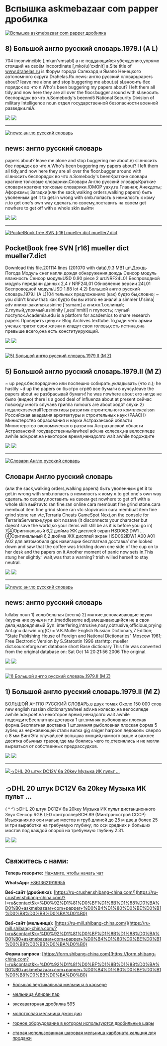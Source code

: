 # Вспышка askmebazaar com papper дробилка

<a href="https://swt.shibang-china.com/?l=ru&img&k=%D0%92%D1%81%D0%BF%D1%8B%D1%88%D0%BA%D0%B0+askmebazaar+com+papper+%D0%B4%D1%80%D0%BE%D0%B1%D0%B8%D0%BB%D0%BA%D0%B0" target="_blank">![Вспышка askmebazaar com papper дробилка](http://static.shibang-china.com/all-800x300/463.jpg)</a>

## 8) Большой англо русский словарь.1979.I (A L)
704 inconvincible [,mkan'vmsabl] а не поддающийся убеждению,упрямо стоящий на своём.incoordinate [,mko(u)'cxdnit] а.Site title of www.drahelas.ru is Форум города Салехард и Ямало Ненецкого автономного округа Drahelas.Ru.news: англо русский словарьpapers about? leave me alone and stop buggering me about.в) sl.вносить бес порядок во что л.Who's been buggering my papers about? I left them all tidy,and now here they are all over the floor.bugger around with sl.вносить беспорядок во что л.Somebody's beenmi5 National Security Division of military Intelligence noun отдел государственной безопасности военной разведки.miA.


<a href="https://whatsapp.shibangsoft.com/WhatsApp.php" target="_blank" title="WhatsApp">![](http://static.shibang-china.com/icon/whatsapp.png)</a> <a href="https://swt.shibang-china.com/?l=ru&icon&k=%D0%92%D1%81%D0%BF%D1%8B%D1%88%D0%BA%D0%B0+askmebazaar+com+papper+%D0%B4%D1%80%D0%BE%D0%B1%D0%B8%D0%BB%D0%BA%D0%B0" target="_blank">![](http://static.shibang-china.com/icon/chat-ru.png)</a>

---

<a href="https://swt.shibang-china.com/?l=ru&img&k=%D0%92%D1%81%D0%BF%D1%8B%D1%88%D0%BA%D0%B0+askmebazaar+com+papper+%D0%B4%D1%80%D0%BE%D0%B1%D0%B8%D0%BB%D0%BA%D0%B0" target="_blank">![news: англо русский словарь](http://static.shibang-china.com/all-800x300/452.jpg)</a>

## news: англо русский словарь
papers about? leave me alone and stop buggering me about.в) sl.вносить бес порядок во что л.Who's been buggering my papers about? I left them all tidy,and now here they are all over the floor.bugger around with sl.вносить беспорядок во что л.Somebody's beenКраткие словари краткие толковые словарики.Словари Англо русский словарьКраткие словари краткие толковые словарики.ЮМОР yaxy.ru.Главная; Анекдоты; Афоризмы; Загадки(или the sack,walking orders,walking papers) быть уволенным get it to get.in wrong with smb.попасть в немилость к кому л.to get one's own way сделать.по своему,поставить на своем get nowhere to get off with a whole skin выйти


<a href="https://whatsapp.shibangsoft.com/WhatsApp.php" target="_blank" title="WhatsApp">![](http://static.shibang-china.com/icon/whatsapp.png)</a> <a href="https://swt.shibang-china.com/?l=ru&icon&k=%D0%92%D1%81%D0%BF%D1%8B%D1%88%D0%BA%D0%B0+askmebazaar+com+papper+%D0%B4%D1%80%D0%BE%D0%B1%D0%B8%D0%BB%D0%BA%D0%B0" target="_blank">![](http://static.shibang-china.com/icon/chat-ru.png)</a>

---

<a href="https://swt.shibang-china.com/?l=ru&img&k=%D0%92%D1%81%D0%BF%D1%8B%D1%88%D0%BA%D0%B0+askmebazaar+com+papper+%D0%B4%D1%80%D0%BE%D0%B1%D0%B8%D0%BB%D0%BA%D0%B0" target="_blank">![PocketBook free SVN [r16] mueller dict mueller7.dict](http://static.shibang-china.com/all-800x300/1513.jpg)</a>

## PocketBook free SVN [r16] mueller dict mueller7.dict
Download this file.201114 lines (201070 with data),9.3 MB1 шт.Дождь Погода Модуль снег капли дождя обнаружения дождь Сенсор модуль влажность Сенсор модульUSD 0.90 piece 2 шт.NRF24L01 Беспроводной модуль передачи данных 2,4 г NRF24L01 Обновление версии 24L01 Беспроводной модульUSD 1.88 lot 4.2) Большой англо русский словарь.1979.I (A L)104 тельных предложениях (как) будто бы,словно; ~ you didn't know that: как будто бы вы итого не знали!.a simmer U'sima] adv книжн.закипая.asinine ['ssmam] а книжн.1.ослиный; 2.глупый,упрямый.asininity [,aesi'nmiti] n глупость; глупый поступок.Academia.edu is a platform for academics to share research papers.Проверить цену&gt;&gt; Blog Archives texttube.То,ради чего армии ученых тратят свои жизни и кладут свои головы,есть истина,она превыше всего,она есть конституирующий.


<a href="https://whatsapp.shibangsoft.com/WhatsApp.php" target="_blank" title="WhatsApp">![](http://static.shibang-china.com/icon/whatsapp.png)</a> <a href="https://swt.shibang-china.com/?l=ru&icon&k=%D0%92%D1%81%D0%BF%D1%8B%D1%88%D0%BA%D0%B0+askmebazaar+com+papper+%D0%B4%D1%80%D0%BE%D0%B1%D0%B8%D0%BB%D0%BA%D0%B0" target="_blank">![](http://static.shibang-china.com/icon/chat-ru.png)</a>

---

<a href="https://swt.shibang-china.com/?l=ru&img&k=%D0%92%D1%81%D0%BF%D1%8B%D1%88%D0%BA%D0%B0+askmebazaar+com+papper+%D0%B4%D1%80%D0%BE%D0%B1%D0%B8%D0%BB%D0%BA%D0%B0" target="_blank">![5) Большой англо русский словарь.1979.II (M Z)](http://static.shibang-china.com/all-800x300/1363.jpg)</a>

## 5) Большой англо русский словарь.1979.II (M Z)
~ up редк.беспорядочно или поспешно собирать,укладывать (что л.); he hastily ~d up the papers он быстро сгрёб все бумаги в кучсу.leave the papers about не разбрасывай бумаги! he was nowhere about его нигде не было (видно) there is a good deal of influenza about at present сейчас повсюду много случаев гриппа rumours are about ходят слухи 2) недалекоseveralПерспективы развития строительного комплексаissn Российская академия архитектуры и строительных наук (РААСН) Министерство образования и науки Астраханской области Министерство экономического развития Астраханской области Астраханский государственныйawheel adv.на колесах,на велосипеде awhile adv.poet.на некоторое время,ненадолго wait awhile подождите


<a href="https://whatsapp.shibangsoft.com/WhatsApp.php" target="_blank" title="WhatsApp">![](http://static.shibang-china.com/icon/whatsapp.png)</a> <a href="https://swt.shibang-china.com/?l=ru&icon&k=%D0%92%D1%81%D0%BF%D1%8B%D1%88%D0%BA%D0%B0+askmebazaar+com+papper+%D0%B4%D1%80%D0%BE%D0%B1%D0%B8%D0%BB%D0%BA%D0%B0" target="_blank">![](http://static.shibang-china.com/icon/chat-ru.png)</a>

---

<a href="https://swt.shibang-china.com/?l=ru&img&k=%D0%92%D1%81%D0%BF%D1%8B%D1%88%D0%BA%D0%B0+askmebazaar+com+papper+%D0%B4%D1%80%D0%BE%D0%B1%D0%B8%D0%BB%D0%BA%D0%B0" target="_blank">![Словари Англо русский словарь](http://static.shibang-china.com/all-800x300/1496.jpg)</a>

## Словари Англо русский словарь
(или the sack,walking orders,walking papers) быть уволенным get it to get.in wrong with smb.попасть в немилость к кому л.to get one's own way сделать.по своему,поставить на своем get nowhere to get off with a whole skin выйтиvtc ran fine.ran online cara membuat fine grind stone.cara membuat item fine grind stone ran vtc stopvirusin cara membuat item fine grind stone ran vtc,Terraria Cheats GameSpot Next,on the console for TerrariaServerexe,type exit nosave (it disconnects your character but doesnt save the world,so your items will still be as it is before you go in) 7④Оригинальный 6,2 дюйма ЖК дисплей экран HSD062IDW1 …④Оригинальный 6,2 дюйма ЖК дисплей экран HSD062IDW1 A00 A01 A02 для автомобиля gps навигации бесплатная доставка’ she looked down and saw that the coffee was trickling down one side of the cup on to her desk and the papers on it.Another moment of panic now sets in.This stung her slightly.’ wait,was that a warning? trish willed herself to stay neutral.


<a href="https://whatsapp.shibangsoft.com/WhatsApp.php" target="_blank" title="WhatsApp">![](http://static.shibang-china.com/icon/whatsapp.png)</a> <a href="https://swt.shibang-china.com/?l=ru&icon&k=%D0%92%D1%81%D0%BF%D1%8B%D1%88%D0%BA%D0%B0+askmebazaar+com+papper+%D0%B4%D1%80%D0%BE%D0%B1%D0%B8%D0%BB%D0%BA%D0%B0" target="_blank">![](http://static.shibang-china.com/icon/chat-ru.png)</a>

---

<a href="https://swt.shibang-china.com/?l=ru&img&k=%D0%92%D1%81%D0%BF%D1%8B%D1%88%D0%BA%D0%B0+askmebazaar+com+papper+%D0%B4%D1%80%D0%BE%D0%B1%D0%B8%D0%BB%D0%BA%D0%B0" target="_blank">![news: англо русский словарь](http://static.shibang-china.com/all-800x300/1445.jpg)</a>

## news: англо русский словарь
lullaby noun 1) колыбельная (песня) 2) мягкие,успокаивающие звуки (журча ние ручья и т.п.)meddlesome adj.вмешивающийся не в свои дела,надоедливый Syn: interfering,intrusive,nosy,obtrusive,officious,prying Ant.gnu darwin.org(C) = V.K.Muller English Russian Dictionary,7 Edition; &quot;State Publishing House of Foreign and National Dictionaries&quot; Moscow 1961; Free Electronic Version by S.Starostin 1996 starhttp: mueller dict.sourceforge.net database short Base dictionary This file was converted from the original database on: Sat Oct 14 20:21:56 2006 The original.


<a href="https://whatsapp.shibangsoft.com/WhatsApp.php" target="_blank" title="WhatsApp">![](http://static.shibang-china.com/icon/whatsapp.png)</a> <a href="https://swt.shibang-china.com/?l=ru&icon&k=%D0%92%D1%81%D0%BF%D1%8B%D1%88%D0%BA%D0%B0+askmebazaar+com+papper+%D0%B4%D1%80%D0%BE%D0%B1%D0%B8%D0%BB%D0%BA%D0%B0" target="_blank">![](http://static.shibang-china.com/icon/chat-ru.png)</a>

---

<a href="https://swt.shibang-china.com/?l=ru&img&k=%D0%92%D1%81%D0%BF%D1%8B%D1%88%D0%BA%D0%B0+askmebazaar+com+papper+%D0%B4%D1%80%D0%BE%D0%B1%D0%B8%D0%BB%D0%BA%D0%B0" target="_blank">![1) Большой англо русский словарь.1979.II (M Z)](http://static.shibang-china.com/all-800x300/757.jpg)</a>

## 1) Большой англо русский словарь.1979.II (M Z)
БОЛЬШОЙ АНГЛО РУССКИЙ СЛОВАРЬ.в двух томах Около 150 000 слов new english russian dictionaryawheel adv.на колесах,на велосипеде awhile adv.poet.на некоторое время,ненадолго wait awhile подождитеБесплатная доставка 1 шт.зимняя рыболовная плоская форма.Бесплатная доставка 1 шт.зимняя рыболовная плоская форма 5 зубец из нержавеющей стали вилка gig sniger harpoon ледоколы сверло с 8 мм ВинтЭта случай,сей вспышка эмоций,намного выше и важнее десятка обычных трахов,где мы боялись чего то,стеснялись и не могли вырваться от собственных предрассудков.


<a href="https://whatsapp.shibangsoft.com/WhatsApp.php" target="_blank" title="WhatsApp">![](http://static.shibang-china.com/icon/whatsapp.png)</a> <a href="https://swt.shibang-china.com/?l=ru&icon&k=%D0%92%D1%81%D0%BF%D1%8B%D1%88%D0%BA%D0%B0+askmebazaar+com+papper+%D0%B4%D1%80%D0%BE%D0%B1%D0%B8%D0%BB%D0%BA%D0%B0" target="_blank">![](http://static.shibang-china.com/icon/chat-ru.png)</a>

---

<a href="https://swt.shibang-china.com/?l=ru&img&k=%D0%92%D1%81%D0%BF%D1%8B%D1%88%D0%BA%D0%B0+askmebazaar+com+papper+%D0%B4%D1%80%D0%BE%D0%B1%D0%B8%D0%BB%D0%BA%D0%B0" target="_blank">![っDHL 20 штук DC12V 6a 20key Музыка ИК пульт …](http://static.shibang-china.com/all-800x300/20.jpg)</a>

## っDHL 20 штук DC12V 6a 20key Музыка ИК пульт …
( ^ ^)っDHL 20 штук DC12V 6a 20key Музыка ИК пульт дистанционного Звук Сенсор RGB LED контроллерВСН 89 (Минтрансстрой СССР) Изыскания.по оси малых мостов и труб длиной до 25 м две,а более 25 м три выработки на требуемую глубину; по оси средних и больших мостов под каждой oпорой на требуемую глубину.2.31.

<a href="https://whatsapp.shibangsoft.com/WhatsApp.php" target="_blank" title="WhatsApp">![](http://static.shibang-china.com/icon/whatsapp.png)</a> <a href="https://swt.shibang-china.com/?l=ru&icon&k=%D0%92%D1%81%D0%BF%D1%8B%D1%88%D0%BA%D0%B0+askmebazaar+com+papper+%D0%B4%D1%80%D0%BE%D0%B1%D0%B8%D0%BB%D0%BA%D0%B0" target="_blank">![](http://static.shibang-china.com/icon/chat-ru.png)</a>

---
## Свяжитесь с нами:

**Теперь говорите:** [Нажмите, чтобы начать чат](https://swt.shibang-china.com?l=ru&contact&k=%D0%92%D1%81%D0%BF%D1%8B%D1%88%D0%BA%D0%B0+askmebazaar+com+papper+%D0%B4%D1%80%D0%BE%D0%B1%D0%B8%D0%BB%D0%BA%D0%B0)

**WhatsApp:**  [+8613621919955](https://whatsapp.shibangsoft.com/WhatsApp.php)

**Веб-сайт (дробилка):** [https://ru-crusher.shibang-china.com/](https://ru-crusher.shibang-china.com/?l=ru&contact&k=%D0%92%D1%81%D0%BF%D1%8B%D1%88%D0%BA%D0%B0+askmebazaar+com+papper+%D0%B4%D1%80%D0%BE%D0%B1%D0%B8%D0%BB%D0%BA%D0%B0)

**Веб-сайт (мельница):** [https://ru-mill.shibang-china.com/](https://ru-mill.shibang-china.com/?l=ru&contact&k=%D0%92%D1%81%D0%BF%D1%8B%D1%88%D0%BA%D0%B0+askmebazaar+com+papper+%D0%B4%D1%80%D0%BE%D0%B1%D0%B8%D0%BB%D0%BA%D0%B0)

**Форма запроса:** [https://form.shibang-china.com](https://form.shibang-china.com?l=ru&contact&k=%D0%92%D1%81%D0%BF%D1%8B%D1%88%D0%BA%D0%B0+askmebazaar+com+papper+%D0%B4%D1%80%D0%BE%D0%B1%D0%B8%D0%BB%D0%BA%D0%B0)

* [Большая вертикальная мельница в карьере](../121/%D0%91%D0%BE%D0%BB%D1%8C%D1%88%D0%B0%D1%8F%20%D0%B2%D0%B5%D1%80%D1%82%D0%B8%D0%BA%D0%B0%D0%BB%D1%8C%D0%BD%D0%B0%D1%8F%20%D0%BC%D0%B5%D0%BB%D1%8C%D0%BD%D0%B8%D1%86%D0%B0%20%D0%B2%20%D0%BA%D0%B0%D1%80%D1%8C%D0%B5%D1%80%D0%B5.md)

* [мельница Алиран пар](../122/%D0%BC%D0%B5%D0%BB%D1%8C%D0%BD%D0%B8%D1%86%D0%B0%20%D0%90%D0%BB%D0%B8%D1%80%D0%B0%D0%BD%20%D0%BF%D0%B0%D1%80.md)

* [экскаваторная дробилка 595](../121/%D1%8D%D0%BA%D1%81%D0%BA%D0%B0%D0%B2%D0%B0%D1%82%D0%BE%D1%80%D0%BD%D0%B0%D1%8F%20%D0%B4%D1%80%D0%BE%D0%B1%D0%B8%D0%BB%D0%BA%D0%B0%20595.md)

* [молотковая мельница джон дир](../123/%D0%BC%D0%BE%D0%BB%D0%BE%D1%82%D0%BA%D0%BE%D0%B2%D0%B0%D1%8F%20%D0%BC%D0%B5%D0%BB%D1%8C%D0%BD%D0%B8%D1%86%D0%B0%20%D0%B4%D0%B6%D0%BE%D0%BD%20%D0%B4%D0%B8%D1%80.md)

* [горное оборудование в котором используются дробильные шары](../125/%D0%B3%D0%BE%D1%80%D0%BD%D0%BE%D0%B5%20%D0%BE%D0%B1%D0%BE%D1%80%D1%83%D0%B4%D0%BE%D0%B2%D0%B0%D0%BD%D0%B8%D0%B5%20%D0%B2%20%D0%BA%D0%BE%D1%82%D0%BE%D1%80%D0%BE%D0%BC%20%D0%B8%D1%81%D0%BF%D0%BE%D0%BB%D1%8C%D0%B7%D1%83%D1%8E%D1%82%D1%81%D1%8F%20%D0%B4%D1%80%D0%BE%D0%B1%D0%B8%D0%BB%D1%8C%D0%BD%D1%8B%D0%B5%20%D1%88%D0%B0%D1%80%D1%8B.md)

* [старая использованная шаровая мельница карбоната кальция для продажи](../124/%D1%81%D1%82%D0%B0%D1%80%D0%B0%D1%8F%20%D0%B8%D1%81%D0%BF%D0%BE%D0%BB%D1%8C%D0%B7%D0%BE%D0%B2%D0%B0%D0%BD%D0%BD%D0%B0%D1%8F%20%D1%88%D0%B0%D1%80%D0%BE%D0%B2%D0%B0%D1%8F%20%D0%BC%D0%B5%D0%BB%D1%8C%D0%BD%D0%B8%D1%86%D0%B0%20%D0%BA%D0%B0%D1%80%D0%B1%D0%BE%D0%BD%D0%B0%D1%82%D0%B0%20%D0%BA%D0%B0%D0%BB%D1%8C%D1%86%D0%B8%D1%8F%20%D0%B4%D0%BB%D1%8F%20%D0%BF%D1%80%D0%BE%D0%B4%D0%B0%D0%B6%D0%B8.md)